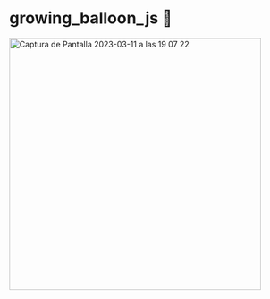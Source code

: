 # growing_balloon_js 🎈


<img width="450" alt="Captura de Pantalla 2023-03-11 a las 19 07 22" src="https://user-images.githubusercontent.com/112553001/224504679-bb31a6f2-4058-44c8-998e-4c9a7e0c64dc.png">
